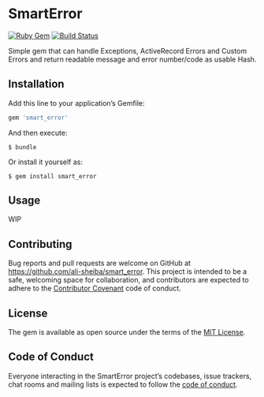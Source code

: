# SmartError

[![Ruby Gem](https://img.shields.io/gem/v/smart_error.svg)](https://rubygems.org/gems/opta_sd)
[![Build Status](https://travis-ci.org/ali-sheiba/smart_error.svg?branch=master)](https://travis-ci.org/ali-sheiba/smart_error)

Simple gem that can handle Exceptions, ActiveRecord Errors and Custom Errors and return readable message and error number/code as usable Hash.

## Installation

Add this line to your application’s Gemfile:

```ruby
gem 'smart_error'
```

And then execute:

```
$ bundle
```

Or install it yourself as:

```
$ gem install smart_error
```

## Usage

WIP

## Contributing

Bug reports and pull requests are welcome on GitHub at <https://github.com/ali-sheiba/smart_error>. This project is intended to be a safe, welcoming space for collaboration, and contributors are expected to adhere to the [Contributor Covenant](http://contributor-covenant.org) code of conduct.

## License

The gem is available as open source under the terms of the [MIT License](http://opensource.org/licenses/MIT).

## Code of Conduct

Everyone interacting in the SmartError project’s codebases, issue trackers, chat rooms and mailing lists is expected to follow the [code of conduct](https://github.com/ali-sheiba/smart_error/blob/master/CODE_OF_CONDUCT.md).